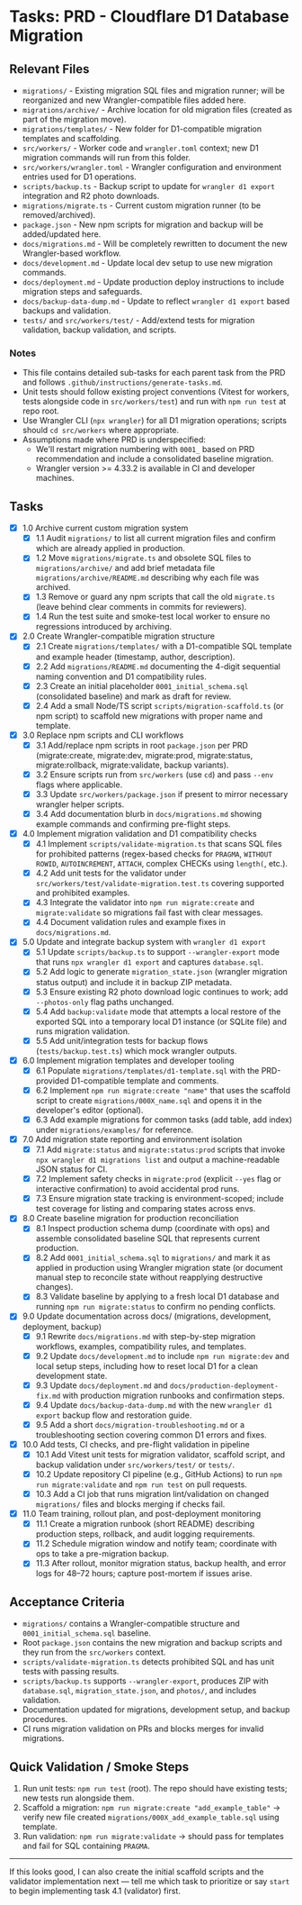 # Tasks: PRD - Cloudflare D1 Database Migration

## Relevant Files

- `migrations/` - Existing migration SQL files and migration runner; will be reorganized and new Wrangler-compatible files added here.
- `migrations/archive/` - Archive location for old migration files (created as part of the migration move).
- `migrations/templates/` - New folder for D1-compatible migration templates and scaffolding.
- `src/workers/` - Worker code and `wrangler.toml` context; new D1 migration commands will run from this folder.
- `src/workers/wrangler.toml` - Wrangler configuration and environment entries used for D1 operations.
- `scripts/backup.ts` - Backup script to update for `wrangler d1 export` integration and R2 photo downloads.
- `migrations/migrate.ts` - Current custom migration runner (to be removed/archived).
- `package.json` - New npm scripts for migration and backup will be added/updated here.
- `docs/migrations.md` - Will be completely rewritten to document the new Wrangler-based workflow.
- `docs/development.md` - Update local dev setup to use new migration commands.
- `docs/deployment.md` - Update production deploy instructions to include migration steps and safeguards.
- `docs/backup-data-dump.md` - Update to reflect `wrangler d1 export` based backups and validation.
- `tests/` and `src/workers/test/` - Add/extend tests for migration validation, backup validation, and scripts.

### Notes

- This file contains detailed sub-tasks for each parent task from the PRD and follows `.github/instructions/generate-tasks.md`.
- Unit tests should follow existing project conventions (Vitest for workers, tests alongside code in `src/workers/test`) and run with `npm run test` at repo root.
- Use Wrangler CLI (`npx wrangler`) for all D1 migration operations; scripts should `cd src/workers` where appropriate.
- Assumptions made where PRD is underspecified:
  - We'll restart migration numbering with `0001_` based on PRD recommendation and include a consolidated baseline migration.
  - Wrangler version >= 4.33.2 is available in CI and developer machines.

## Tasks

- [x] 1.0 Archive current custom migration system
  - [x] 1.1 Audit `migrations/` to list all current migration files and confirm which are already applied in production.
  - [x] 1.2 Move `migrations/migrate.ts` and obsolete SQL files to `migrations/archive/` and add brief metadata file `migrations/archive/README.md` describing why each file was archived.
  - [x] 1.3 Remove or guard any npm scripts that call the old `migrate.ts` (leave behind clear comments in commits for reviewers).
  - [x] 1.4 Run the test suite and smoke-test local worker to ensure no regressions introduced by archiving.

- [x] 2.0 Create Wrangler-compatible migration structure
  - [x] 2.1 Create `migrations/templates/` with a D1-compatible SQL template and example header (timestamp, author, description).
  - [x] 2.2 Add `migrations/README.md` documenting the 4-digit sequential naming convention and D1 compatibility rules.
  - [x] 2.3 Create an initial placeholder `0001_initial_schema.sql` (consolidated baseline) and mark as draft for review.
  - [x] 2.4 Add a small Node/TS script `scripts/migration-scaffold.ts` (or npm script) to scaffold new migrations with proper name and template.

- [x] 3.0 Replace npm scripts and CLI workflows
  - [x] 3.1 Add/replace npm scripts in root `package.json` per PRD (migrate:create, migrate:dev, migrate:prod, migrate:status, migrate:rollback, migrate:validate, backup variants).
  - [x] 3.2 Ensure scripts run from `src/workers` (use `cd`) and pass `--env` flags where applicable.
  - [x] 3.3 Update `src/workers/package.json` if present to mirror necessary wrangler helper scripts.
  - [x] 3.4 Add documentation blurb in `docs/migrations.md` showing example commands and confirming pre-flight steps.

- [x] 4.0 Implement migration validation and D1 compatibility checks
  - [x] 4.1 Implement `scripts/validate-migration.ts` that scans SQL files for prohibited patterns (regex-based checks for `PRAGMA`, `WITHOUT ROWID`, `AUTOINCREMENT`, `ATTACH`, complex CHECKs using `length(`, etc.).
  - [x] 4.2 Add unit tests for the validator under `src/workers/test/validate-migration.test.ts` covering supported and prohibited examples.
  - [x] 4.3 Integrate the validator into `npm run migrate:create` and `migrate:validate` so migrations fail fast with clear messages.
  - [x] 4.4 Document validation rules and example fixes in `docs/migrations.md`.

- [x] 5.0 Update and integrate backup system with `wrangler d1 export`
  - [x] 5.1 Update `scripts/backup.ts` to support `--wrangler-export` mode that runs `npx wrangler d1 export` and captures `database.sql`.
  - [x] 5.2 Add logic to generate `migration_state.json` (wrangler migration status output) and include it in backup ZIP metadata.
  - [x] 5.3 Ensure existing R2 photo download logic continues to work; add `--photos-only` flag paths unchanged.
  - [x] 5.4 Add `backup:validate` mode that attempts a local restore of the exported SQL into a temporary local D1 instance (or SQLite file) and runs migration validation.
  - [x] 5.5 Add unit/integration tests for backup flows (`tests/backup.test.ts`) which mock wrangler outputs.

- [x] 6.0 Implement migration templates and developer tooling
  - [x] 6.1 Populate `migrations/templates/d1-template.sql` with the PRD-provided D1-compatible template and comments.
  - [x] 6.2 Implement `npm run migrate:create "name"` that uses the scaffold script to create `migrations/000X_name.sql` and opens it in the developer's editor (optional).
  - [x] 6.3 Add example migrations for common tasks (add table, add index) under `migrations/examples/` for reference.

- [x] 7.0 Add migration state reporting and environment isolation
  - [x] 7.1 Add `migrate:status` and `migrate:status:prod` scripts that invoke `npx wrangler d1 migrations list` and output a machine-readable JSON status for CI.
  - [x] 7.2 Implement safety checks in `migrate:prod` (explicit `--yes` flag or interactive confirmation) to avoid accidental prod runs.
  - [x] 7.3 Ensure migration state tracking is environment-scoped; include test coverage for listing and comparing states across envs.

- [x] 8.0 Create baseline migration for production reconciliation
  - [x] 8.1 Inspect production schema dump (coordinate with ops) and assemble consolidated baseline SQL that represents current production.
  - [x] 8.2 Add `0001_initial_schema.sql` to `migrations/` and mark it as applied in production using Wrangler migration state (or document manual step to reconcile state without reapplying destructive changes).
  - [x] 8.3 Validate baseline by applying to a fresh local D1 database and running `npm run migrate:status` to confirm no pending conflicts.

- [x] 9.0 Update documentation across docs/ (migrations, development, deployment, backup)
  - [x] 9.1 Rewrite `docs/migrations.md` with step-by-step migration workflows, examples, compatibility rules, and templates.
  - [x] 9.2 Update `docs/development.md` to include `npm run migrate:dev` and local setup steps, including how to reset local D1 for a clean development state.
  - [x] 9.3 Update `docs/deployment.md` and `docs/production-deployment-fix.md` with production migration runbooks and confirmation steps.
  - [x] 9.4 Update `docs/backup-data-dump.md` with the new `wrangler d1 export` backup flow and restoration guide.
  - [x] 9.5 Add a short `docs/migration-troubleshooting.md` or a troubleshooting section covering common D1 errors and fixes.

- [x] 10.0 Add tests, CI checks, and pre-flight validation in pipeline
  - [x] 10.1 Add Vitest unit tests for migration validator, scaffold script, and backup validation under `src/workers/test/` or `tests/`.
  - [x] 10.2 Update repository CI pipeline (e.g., GitHub Actions) to run `npm run migrate:validate` and `npm run test` on pull requests.
  - [x] 10.3 Add a CI job that runs migration lint/validation on changed `migrations/` files and blocks merging if checks fail.

- [x] 11.0 Team training, rollout plan, and post-deployment monitoring
  - [x] 11.1 Create a migration runbook (short README) describing production steps, rollback, and audit logging requirements.
  - [x] 11.2 Schedule migration window and notify team; coordinate with ops to take a pre-migration backup.
  - [x] 11.3 After rollout, monitor migration status, backup health, and error logs for 48–72 hours; capture post-mortem if issues arise.

## Acceptance Criteria

- `migrations/` contains a Wrangler-compatible structure and `0001_initial_schema.sql` baseline.
- Root `package.json` contains the new migration and backup scripts and they run from the `src/workers` context.
- `scripts/validate-migration.ts` detects prohibited SQL and has unit tests with passing results.
- `scripts/backup.ts` supports `--wrangler-export`, produces ZIP with `database.sql`, `migration_state.json`, and `photos/`, and includes validation.
- Documentation updated for migrations, development setup, and backup procedures.
- CI runs migration validation on PRs and blocks merges for invalid migrations.

## Quick Validation / Smoke Steps

1. Run unit tests: `npm run test` (root). The repo should have existing tests; new tests run alongside them.
2. Scaffold a migration: `npm run migrate:create "add_example_table"` -> verify new file created `migrations/000X_add_example_table.sql` using template.
3. Run validation: `npm run migrate:validate` -> should pass for templates and fail for SQL containing `PRAGMA`.

---

If this looks good, I can also create the initial scaffold scripts and the validator implementation next — tell me which task to prioritize or say `start` to begin implementing task 4.1 (validator) first.
